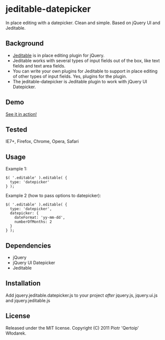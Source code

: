 # jeditable-datepicker

In place editing with a datepicker. Clean and simple. Based on jQuery UI and Jeditable.

## Background

 * [Jeditable](http://www.appelsiini.net/projects/jeditable) is in place editing plugin for jQuery.
 * Jeditable works with several types of input fields out of the box, like text fields and text area fields.
 * You can write your own plugins for Jeditable to support in place editing of other types of input fields. Yes, plugins for the plugin.
 * The jeditable-datepicker is Jeditable plugin to work with jQuery UI Datepicker.

## Demo

[See it in action!](http://thesingularity.pl/jeditable-datepicker-demo)

## Tested

IE7+, Firefox, Chrome, Opera, Safari

## Usage

Example 1:

    $( '.editable' ).editable( {
      type: 'datepicker'
    } );

Example 2 (how to pass options to datepicker):

    $( '.editable' ).editable( {
      type: 'datepicker',
      datepicker: {
        dateFormat: 'yy-mm-dd', 
        numberOfMonths: 2 
      }
    } );

## Dependencies

 * jQuery
 * jQuery UI Datepicker
 * Jeditable

## Installation

Add jquery.jeditable.datepicker.js to your project _after_ jquery.js, jquery.ui.js and jquery.jeditable.js

## License

Released under the MIT license. Copyright (C) 2011 Piotr 'Qertoip' Włodarek.